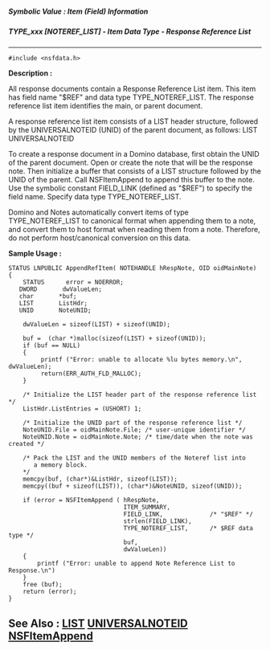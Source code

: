##### Symbolic Value : Item (Field) Information
##### TYPE_xxx [NOTEREF_LIST] - Item Data Type - Response Reference List
---
```
#include <nsfdata.h>
```
**Description :**

All response documents contain a Response Reference List item.  This item has 
field name "$REF" and data type TYPE_NOTEREF_LIST. The response reference list 
item identifies the main, or parent document. 

A response reference list item consists of a LIST header structure, followed 
by  the UNIVERSALNOTEID (UNID) of the parent document, as follows:
LIST
UNIVERSALNOTEID

To create a response document in a Domino database, first obtain the UNID of 
the parent document. Open or create the note that will be the response note. 
Then initialize a buffer that consists of a LIST structure followed by the UNID 
of the parent. Call NSFItemAppend to append this buffer to the note. Use the 
symbolic constant FIELD_LINK (defined as "$REF") to specify the field name. 
Specify data type TYPE_NOTEREF_LIST.

Domino and Notes automatically convert items of type TYPE_NOTEREF_LIST to 
canonical format when appending them to a note, and convert them to host format 
when reading them from a note. Therefore, do not perform host/canonical 
conversion on this data.

**Sample Usage :**
```
STATUS LNPUBLIC AppendRefItem( NOTEHANDLE hRespNote, OID oidMainNote)
{
    STATUS      error = NOERROR;
   DWORD       dwValueLen;
   char       *buf;
   LIST       ListHdr;
   UNID       NoteUNID;

    dwValueLen = sizeof(LIST) + sizeof(UNID);

    buf =  (char *)malloc(sizeof(LIST) + sizeof(UNID));
    if (buf == NULL)
    {
         printf ("Error: unable to allocate %lu bytes memory.\n", dwValueLen);
         return(ERR_AUTH_FLD_MALLOC);
    }

    /* Initialize the LIST header part of the response reference list */
    ListHdr.ListEntries = (USHORT) 1;

    /* Initialize the UNID part of the response reference list */
    NoteUNID.File = oidMainNote.File; /* user-unique identifier */
    NoteUNID.Note = oidMainNote.Note; /* time/date when the note was created */

    /* Pack the LIST and the UNID members of the Noteref list into
       a memory block.
    */
    memcpy(buf, (char*)&ListHdr, sizeof(LIST));
    memcpy((buf + sizeof(LIST)), (char*)&NoteUNID, sizeof(UNID));

    if (error = NSFItemAppend ( hRespNote,
                                ITEM_SUMMARY,
                                FIELD_LINK,             /* "$REF" */
                                strlen(FIELD_LINK),
                                TYPE_NOTEREF_LIST,      /* $REF data type */
                                buf,
                                dwValueLen))
    {
        printf ("Error: unable to append Note Reference List to Response.\n")
    }
    free (buf);
    return (error);
}

```
**See Also :**
[LIST](/reference/Data/LIST)
[UNIVERSALNOTEID](/reference/Data/UNIVERSALNOTEID)
[NSFItemAppend](/reference/Func/NSFItemAppend)
---
